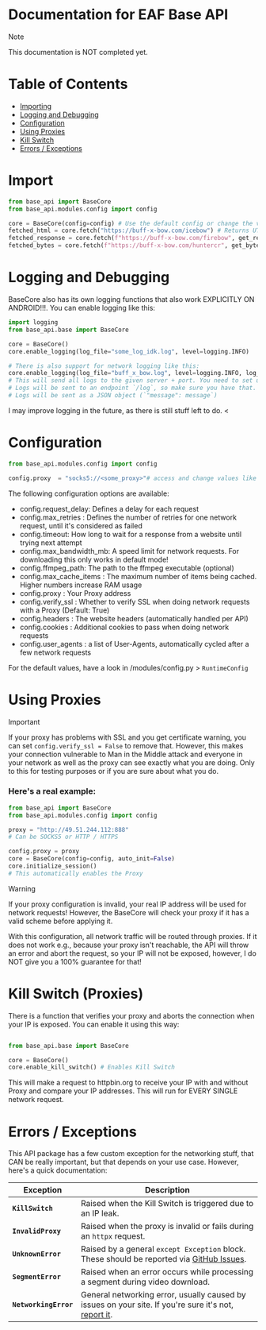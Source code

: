 # Documentation for EAF Base API
> [!NOTE]
> This documentation is NOT completed yet.

# Table of Contents
- [Importing](#import)
- [Logging and Debugging](#logging-and-debugging)
- [Configuration](#configuration)
- [Using Proxies](#using-proxies)
- [Kill Switch](#kill-switch-proxies)
- [Errors / Exceptions]()


# Import
```python
from base_api import BaseCore
from base_api.modules.config import config

core = BaseCore(config=config) # Use the default config or change the values yourself
fetched_html = core.fetch("https://buff-x-bow.com/icebow") # Returns UTF-8 decoded HTML
fetched_response = core.fetch(f"https://buff-x-bow.com/firebow", get_response=True) # Returns httpx Response object
fetched_bytes = core.fetch(f"https://buff-x-bow.com/huntercr", get_bytes=True) # Returns raw byte data
```

# Logging and Debugging
BaseCore also has its own logging functions that also work EXPLICITLY ON ANDROID!!!. 
You can enable logging like this:

```python
import logging
from base_api.base import BaseCore

core = BaseCore()
core.enable_logging(log_file="some_log_idk.log", level=logging.INFO)

# There is also support for network logging like this:
core.enable_logging(log_file="buff_x_bow.log", level=logging.INFO, log_ip="target_ip", log_port="target_port")
# This will send all logs to the given server + port. You need to set up a client that listens for incoming connections.
# Logs will be sent to an endpoint `/log`, so make sure you have that.
# Logs will be sent as a JSON object (`"message": message`)
```

I may improve logging in the future, as there is still stuff left to do. <

# Configuration

```python
from base_api.modules.config import config

config.proxy  = "socks5://<some_proxy>"# access and change values like this
```
The following configuration options are available:


- config.request_delay: Defines a delay for each request
- config.max_retries  : Defines the number of retries for one network request, until it's considered as failed
- config.timeout: How long to wait for a response from a website until trying next attempt
- config.max_bandwidth_mb: A speed limit for network requests. For downloading this only works in default mode!
- config.ffmpeg_path: The path to the ffmpeg executable (optional)
- config.max_cache_items : The maximum number of items being cached. Higher numbers increase RAM usage
- config.proxy : Your Proxy address
- config.verify_ssl : Whether to verify SSL when doing network requests with a Proxy (Default: True)
- config.headers : The website headers (automatically handled per API)
- config.cookies : Additional cookies to pass when doing network requests
- config.user_agents : a list of User-Agents, automatically cycled after a few network requests

For the default values, have a look in /modules/config.py > `RuntimeConfig` 

# Using Proxies

> [!IMPORTANT]
> If your proxy has problems with SSL and you get certificate warning, you can set `config.verify_ssl = False` to remove that.
> However, this makes your connection vulnerable to Man in the Middle attack and everyone in your network as well as the proxy
> can see exactly what you are doing. Only to this for testing purposes or if you are sure about what you do. 

### Here's a real example:

```python
from base_api import BaseCore
from base_api.modules.config import config

proxy = "http://49.51.244.112:888"
# Can be SOCKS5 or HTTP / HTTPS

config.proxy = proxy
core = BaseCore(config=config, auto_init=False)
core.initialize_session()
# This automatically enables the Proxy
```

> [!WARNING]
> If your proxy configuration is invalid, your real IP address will be used for network requests!
> However, the BaseCore will check your proxy if it has a valid scheme before applying it.

With this configuration, all network traffic will be routed through proxies. If it does not work e.g., because your proxy
isn't reachable, the API will throw an error and abort the request, so your IP will not be exposed, however, I do NOT give you a 
100% guarantee for that!

# Kill Switch (Proxies)
There is a function that verifies your proxy and aborts the connection when your IP is exposed.
You can enable it using this way:

```python

from base_api.base import BaseCore

core = BaseCore()
core.enable_kill_switch() # Enables Kill Switch
```

This will make a request to httpbin.org to receive your IP with and without Proxy and compare your
IP addresses. This will run for EVERY SINGLE network request. 


# Errors / Exceptions
This API package has a few custom exception for the networking stuff, that CAN be really important, but that depends on
your use case. However, here's a quick documentation:

| Exception             | Description                                                                                                                                       |
| --------------------- |---------------------------------------------------------------------------------------------------------------------------------------------------|
| **`KillSwitch`**      | Raised when the Kill Switch is triggered due to an IP leak.                                                                                       |
| **`InvalidProxy`**    | Raised when the proxy is invalid or fails during an `httpx` request.                                                                              |
| **`UnknownError`**    | Raised by a general `except Exception` block. These should be reported via [GitHub Issues](https://github.com/EchterAlsFake/eaf_base_api/issues). |
| **`SegmentError`**    | Raised when an error occurs while processing a segment during video download.                                                                     |
| **`NetworkingError`** | General networking error, usually caused by issues on your site. If you're sure it's not, [report it](https://github.com/EchterAlsFake/eaf_base_api/issues).                              |




